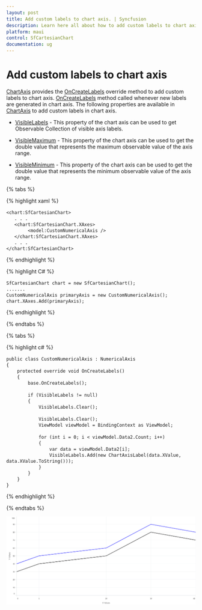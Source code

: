 ```yaml
---
layout: post
title: Add custom labels to chart axis. | Syncfusion
description: Learn here all about how to add custom labels to chart axis. in Syncfusion .NET MAUI Chart (SfCartesianChart) control.
platform: maui
control: SfCartesianChart
documentation: ug
---
```


# Add custom labels to chart axis

[ChartAxis](https://help.syncfusion.com/cr/maui/Syncfusion.Maui.Charts.ChartAxis.html) provides the [OnCreateLabels](https://help.syncfusion.com/cr/maui/Syncfusion.Maui.Charts.ChartAxis.html#Syncfusion_Maui_Charts_ChartAxis_OnLabelCreated_Syncfusion_Maui_Charts_ChartAxisLabel_) override method to add custom labels to chart axis. [OnCreateLabels](https://help.syncfusion.com/cr/maui/Syncfusion.Maui.Charts.ChartAxis.html#Syncfusion_Maui_Charts_ChartAxis_OnLabelCreated_Syncfusion_Maui_Charts_ChartAxisLabel_) method called whenever new labels are generated in chart axis. The following properties are available in [ChartAxis](https://help.syncfusion.com/cr/maui/Syncfusion.Maui.Charts.ChartAxis.html) to add custom labels in chart axis.

* [VisibleLabels]() - This property of the chart axis can be used to get Observable Collection of visible axis labels.

* [VisibleMaximum]() - This property of the chart axis can be used to get the double value that represents the maximum observable value of the axis range.

* [VisibleMinimum]() - This property of the chart axis can be used to get the double value that represents the minimum observable value of the axis range.

{% tabs %}

{% highlight xaml %}

    <chart:SfCartesianChart>
       . . .
       <chart:SfCartesianChart.XAxes>
            <model:CustomNumericalAxis />
       </chart:SfCartesianChart.XAxes>
       . . .
    </chart:SfCartesianChart>

{% endhighlight %}

{% highlight C# %}

    SfCartesianChart chart = new SfCartesianChart();
    .......
    CustomNumericalAxis primaryAxis = new CustomNumericalAxis();
    chart.XAxes.Add(primaryAxis);
    
{% endhighlight %}

{% endtabs %}

{% tabs %}

{% highlight c# %}

    public class CustomNumericalAxis : NumericalAxis
    {
        protected override void OnCreateLabels()
        {
            base.OnCreateLabels();

            if (VisibleLabels != null)
            {
                VisibleLabels.Clear();

                VisibleLabels.Clear();
                ViewModel viewModel = BindingContext as ViewModel;

                for (int i = 0; i < viewModel.Data2.Count; i++)
                {
                    var data = viewModel.Data2[i];
                    VisibleLabels.Add(new ChartAxisLabel(data.XValue, data.XValue.ToString()));
                }
            }
        }
    }
    
{% endhighlight  %}

{% endtabs %}

![Add custom labels to chart axis](How-to_images/Add_custom_labels_to_chartAxis.png)
